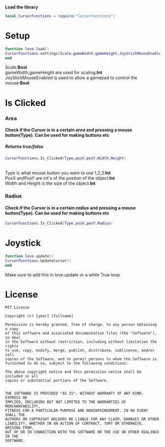 **Load the library**
```lua
local CursorFunctions = require("CursorFunctions")
```
# Setup
```lua
function love.load()
CursorFunctions.settings(Scale,gameWidth,gameHeight,JoyStickMouseEnabled)
end
```
Scale:**Bool**
<br >gameWidth,gameHeight are used for scaling:**Int**
<br >JoyStickMouseEnabled is used to allow a gamepad to control the mouse:**Bool**</br >

# Is Clicked
### Area
#### Check if the Cursor is in a certain *area* and pressing a mouse button(Type). Can be used for making buttons etc
##### Returns true/false
```lua
CursorFunctions.Is_Clicked(Type,posX,posY,Width,Height)
```
<br >Type is what mouse button you want to use 1,2,3:**Int**</br >
PosX andPosY are int's of the postion of the object:**Int**</br >
Width and Height is the size of the object:**Int**
### Radius
#### Check if the Cursor is in a certain *radius* and pressing a mouse button(Type). Can be used for making buttons etc
```lua
CursorFunctions.Is_Clicked(Type,posX,posY,Radius)
```

# Joystick
```lua
function love.update()
CursorFunctions.UpdateCursor()
end
```
Make sure to add this in love.update or a while True loop


# License

```
MIT License

Copyright (c) [year] [fullname]

Permission is hereby granted, free of charge, to any person obtaining a copy
of this software and associated documentation files (the "Software"), to deal
in the Software without restriction, including without limitation the rights
to use, copy, modify, merge, publish, distribute, sublicense, and/or sell
copies of the Software, and to permit persons to whom the Software is
furnished to do so, subject to the following conditions:

The above copyright notice and this permission notice shall be included in all
copies or substantial portions of the Software.


THE SOFTWARE IS PROVIDED "AS IS", WITHOUT WARRANTY OF ANY KIND, EXPRESS OR
IMPLIED, INCLUDING BUT NOT LIMITED TO THE WARRANTIES OF MERCHANTABILITY,
FITNESS FOR A PARTICULAR PURPOSE AND NONINFRINGEMENT. IN NO EVENT SHALL THE
AUTHORS OR COPYRIGHT HOLDERS BE LIABLE FOR ANY CLAIM, DAMAGES OR OTHER
LIABILITY, WHETHER IN AN ACTION OF CONTRACT, TORT OR OTHERWISE, ARISING FROM,
OUT OF OR IN CONNECTION WITH THE SOFTWARE OR THE USE OR OTHER DEALINGS IN THE
SOFTWARE.
```

